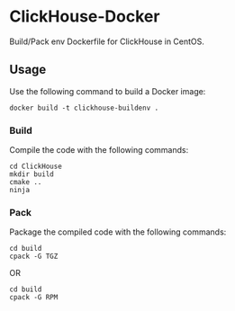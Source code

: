 # ClickHouse-Docker

Build/Pack env Dockerfile for ClickHouse in CentOS. 

## Usage

Use the following command to build a Docker image:

```
docker build -t clickhouse-buildenv .
```

### Build

Compile the code with the following commands:

```
cd ClickHouse
mkdir build
cmake ..
ninja
```

### Pack

Package the compiled code with the following commands:

```
cd build
cpack -G TGZ
```

OR

```
cd build
cpack -G RPM
```

